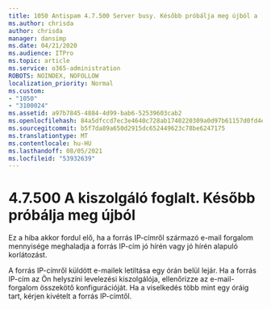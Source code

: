 ```yaml
---
title: 1050 Antispam 4.7.500 Server busy. Később próbálja meg újból a [XXX.XXX.XXX.XXX]
ms.author: chrisda
author: chrisda
manager: dansimp
ms.date: 04/21/2020
ms.audience: ITPro
ms.topic: article
ms.service: o365-administration
ROBOTS: NOINDEX, NOFOLLOW
localization_priority: Normal
ms.custom:
- "1050"
- "3100024"
ms.assetid: a97b7845-4884-4d99-bab6-52539603cab2
ms.openlocfilehash: 84a5dfccd7ec3e4640c728ab1740220309a0d97b61157d0fd4e463ed95aef0d2
ms.sourcegitcommit: b5f7da89a650d2915dc652449623c78be6247175
ms.translationtype: MT
ms.contentlocale: hu-HU
ms.lasthandoff: 08/05/2021
ms.locfileid: "53932639"
---
```

# <a name="47500-server-busy-please-try-again-later"></a>4.7.500 A kiszolgáló foglalt. Később próbálja meg újból

Ez a hiba akkor fordul elő, ha a forrás IP-címről származó e-mail forgalom mennyisége meghaladja a forrás IP-cím jó hírén vagy jó hírén alapuló korlátozást.

A forrás IP-címről küldött e-mailek letiltása egy órán belül lejár. Ha a forrás IP-cím az Ön helyszíni levelezési kiszolgálója, ellenőrizze az e-mail-forgalom összekötő konfigurációját. Ha a viselkedés több mint egy óráig tart, kérjen kivételt a forrás IP-címtől.
